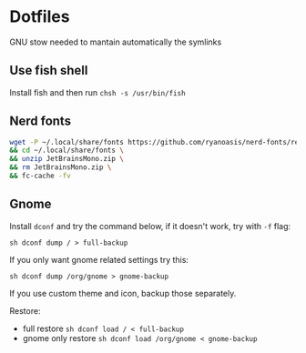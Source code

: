 # Dotfiles

GNU stow needed to mantain automatically the symlinks


## Use fish shell

Install fish and then run `chsh -s /usr/bin/fish`


## Nerd fonts

```sh
wget -P ~/.local/share/fonts https://github.com/ryanoasis/nerd-fonts/releases/download/v3.0.2/JetBrainsMono.zip \
&& cd ~/.local/share/fonts \
&& unzip JetBrainsMono.zip \
&& rm JetBrainsMono.zip \
&& fc-cache -fv
```

## Gnome

Install `dconf` and try the command below, if it doesn't work, try with `-f` flag:

```sh dconf dump / > full-backup```

If you only want gnome related settings try this:

```sh dconf dump /org/gnome > gnome-backup```

If you use custom theme and icon, backup those separately.

Restore:

 * full restore       ```sh dconf load / < full-backup```
 * gnome only restore ```sh dconf load /org/gnome < gnome-backup```
